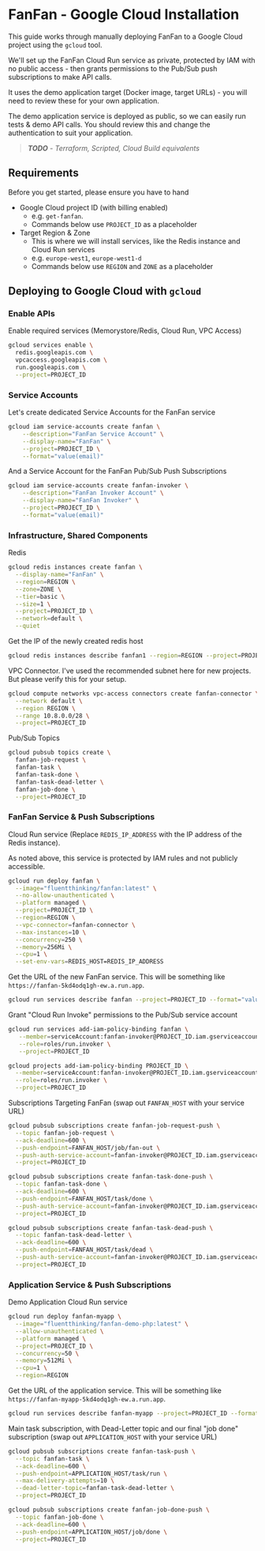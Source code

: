 # FanFan - Google Cloud Installation

This guide works through manually deploying FanFan to a Google Cloud project using the `gcloud` tool.

We'll set up the FanFan Cloud Run service as private, protected by IAM with no public access - then grants permissions to the Pub/Sub push subscriptions to make API calls.

It uses the demo application target (Docker image, target URLs) - you will need to review these for your own application.

The demo application service is deployed as public, so we can easily run tests & demo API calls. You should review this and change the authentication to suit your application.

> ***TODO** - Terraform, Scripted, Cloud Build equivalents*

## Requirements

Before you get started, please ensure you have to hand
- Google Cloud project ID (with billing enabled)
  - e.g. `get-fanfan`.
  - Commands below use `PROJECT_ID` as a placeholder
- Target Region & Zone
  - This is where we will install services, like the Redis instance and Cloud Run services
  - e.g. `europe-west1`, `europe-west1-d`
  - Commands below use `REGION` and `ZONE` as a placeholder

## Deploying to Google Cloud with `gcloud`

### Enable APIs

Enable required services (Memorystore/Redis, Cloud Run, VPC Access)
```bash
gcloud services enable \
  redis.googleapis.com \
  vpcaccess.googleapis.com \
  run.googleapis.com \
  --project=PROJECT_ID
```

### Service Accounts

Let's create dedicated Service Accounts for the FanFan service
```bash
gcloud iam service-accounts create fanfan \
    --description="FanFan Service Account" \
    --display-name="FanFan" \
    --project=PROJECT_ID \
    --format="value(email)"
```
And a Service Account for the FanFan Pub/Sub Push Subscriptions
```bash
gcloud iam service-accounts create fanfan-invoker \
    --description="FanFan Invoker Account" \
    --display-name="FanFan Invoker" \
    --project=PROJECT_ID \
    --format="value(email)"
```

### Infrastructure, Shared Components
Redis
```bash
gcloud redis instances create fanfan \
  --display-name="FanFan" \
  --region=REGION \
  --zone=ZONE \
  --tier=basic \
  --size=1 \
  --project=PROJECT_ID \
  --network=default \
  --quiet
```
Get the IP of the newly created redis host
```bash
gcloud redis instances describe fanfan1 --region=REGION --project=PROJECT_ID --format="value(host)"
```

VPC Connector. I've used the recommended subnet here for new projects. But please verify this for your setup.
```bash
gcloud compute networks vpc-access connectors create fanfan-connector \
  --network default \
  --region REGION \
  --range 10.8.0.0/28 \
  --project=PROJECT_ID
```


Pub/Sub Topics
```bash
gcloud pubsub topics create \
  fanfan-job-request \
  fanfan-task \
  fanfan-task-done \
  fanfan-task-dead-letter \
  fanfan-job-done \
  --project=PROJECT_ID
```

### FanFan Service & Push Subscriptions

Cloud Run service (Replace `REDIS_IP_ADDRESS` with the IP address of the Redis instance).

As noted above, this service is protected by IAM rules and not publicly accessible.
```bash
gcloud run deploy fanfan \
  --image="fluentthinking/fanfan:latest" \
  --no-allow-unauthenticated \
  --platform managed \
  --project=PROJECT_ID \
  --region=REGION \
  --vpc-connector=fanfan-connector \
  --max-instances=10 \
  --concurrency=250 \
  --memory=256Mi \
  --cpu=1 \
  --set-env-vars=REDIS_HOST=REDIS_IP_ADDRESS
```
Get the URL of the new FanFan service. This will be something like `https://fanfan-5kd4odq1gh-ew.a.run.app`.
```bash
gcloud run services describe fanfan --project=PROJECT_ID --format="value(status.address.url)"
```

Grant "Cloud Run Invoke" permissions to the Pub/Sub service account
```bash
gcloud run services add-iam-policy-binding fanfan \
   --member=serviceAccount:fanfan-invoker@PROJECT_ID.iam.gserviceaccount.com \
   --role=roles/run.invoker \
   --project=PROJECT_ID 
```
```bash
gcloud projects add-iam-policy-binding PROJECT_ID \
  --member=serviceAccount:fanfan-invoker@PROJECT_ID.iam.gserviceaccount.com \
  --role=roles/run.invoker \
  --project=PROJECT_ID 
```

Subscriptions Targeting FanFan (swap out `FANFAN_HOST` with your service URL)
```bash
gcloud pubsub subscriptions create fanfan-job-request-push \
  --topic fanfan-job-request \
  --ack-deadline=600 \
  --push-endpoint=FANFAN_HOST/job/fan-out \
  --push-auth-service-account=fanfan-invoker@PROJECT_ID.iam.gserviceaccount.com \
  --project=PROJECT_ID
```
```bash
gcloud pubsub subscriptions create fanfan-task-done-push \
  --topic fanfan-task-done \
  --ack-deadline=600 \
  --push-endpoint=FANFAN_HOST/task/done \
  --push-auth-service-account=fanfan-invoker@PROJECT_ID.iam.gserviceaccount.com \
  --project=PROJECT_ID
```
```bash
gcloud pubsub subscriptions create fanfan-task-dead-push \
  --topic fanfan-task-dead-letter \
  --ack-deadline=600 \
  --push-endpoint=FANFAN_HOST/task/dead \
  --push-auth-service-account=fanfan-invoker@PROJECT_ID.iam.gserviceaccount.com \
  --project=PROJECT_ID
```

### Application Service & Push Subscriptions

Demo Application Cloud Run service
```bash
gcloud run deploy fanfan-myapp \
  --image="fluentthinking/fanfan-demo-php:latest" \
  --allow-unauthenticated \
  --platform managed \
  --project=PROJECT_ID \
  --concurrency=50 \
  --memory=512Mi \
  --cpu=1 \
  --region=REGION
```
Get the URL of the application service. This will be something like `https://fanfan-myapp-5kd4odq1gh-ew.a.run.app`.
```bash
gcloud run services describe fanfan-myapp --project=PROJECT_ID --format="value(status.address.url)"
```

Main task subscription, with Dead-Letter topic and our final "job done" subscription (swap out `APPLICATION_HOST` with your service URL)
```bash
gcloud pubsub subscriptions create fanfan-task-push \
  --topic fanfan-task \
  --ack-deadline=600 \
  --push-endpoint=APPLICATION_HOST/task/run \
  --max-delivery-attempts=10 \
  --dead-letter-topic=fanfan-task-dead-letter \
  --project=PROJECT_ID
```
```bash
gcloud pubsub subscriptions create fanfan-job-done-push \
  --topic fanfan-job-done \
  --ack-deadline=600 \
  --push-endpoint=APPLICATION_HOST/job/done \
  --project=PROJECT_ID
```